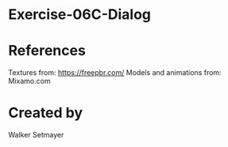 # Exercise-06C-Dialog

# References

Textures from: https://freepbr.com/
Models and animations from: Mixamo.com

# Created by 
Walker Setmayer
